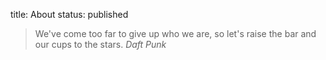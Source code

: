 title: About
status: published

> We've come too far to give up who we are, so let's raise the bar and our cups to the stars.
_Daft Punk_
